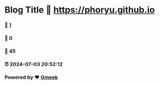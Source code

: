 # Blog Title :link: https://phoryu.github.io 
### :page_facing_up: [1](https://phoryu.github.io/tag.html) 
### :speech_balloon: 0 
### :hibiscus: 45 
### :alarm_clock: 2024-07-03 20:52:12 
### Powered by :heart: [Gmeek](https://github.com/Meekdai/Gmeek)
